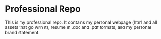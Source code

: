 # Professional Repo

This is my professional repo. It contains my personal webpage (html and all assets that go with it), resume in .doc and .pdf formats, and my personal brand statement.